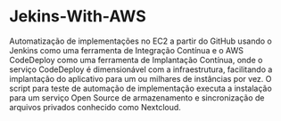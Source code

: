 # Jekins-With-AWS
Automatização de implementações no EC2 a partir do GitHub usando o Jenkins como uma ferramenta de Integração Contínua e o AWS CodeDeploy como uma ferramenta de Implantação Contínua, onde o serviço CodeDeploy é dimensionável com a infraestrutura, facilitando a implantação do aplicativo para um ou milhares de instâncias por vez. O script para teste de automação de implementação executa a instalação para um serviço Open Source de armazenamento e sincronização de arquivos privados conhecido como Nextcloud.
